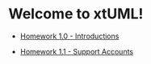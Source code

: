 # Welcome to xtUML!

* [Homework 1.0 - Introductions](https://xtuml.github.io/xtuml-class/homework/1.0.html)  

* [Homework 1.1 - Support Accounts](https://xtuml.github.io/xtuml-class/homework/1.1.html)  

